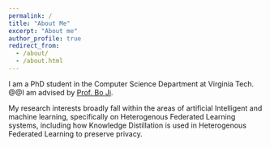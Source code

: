 ```yaml
---
permalink: /
title: "About Me"
excerpt: "About me"
author_profile: true
redirect_from: 
  - /about/
  - /about.html
---
```


I am a PhD student in the Computer Science Department at Virginia Tech. 
@@I am advised by [Prof. Bo Ji](https://people.cs.vt.edu/boji/).

My research interests broadly fall within the areas of artificial Intelligent and machine learning, specifically on Heterogenous Federated Learning systems, including how Knowledge Distillation is used in Heterogenous Federated Learning to preserve privacy.









